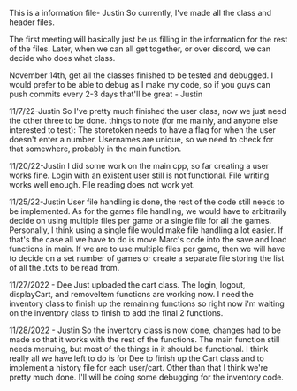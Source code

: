 This is a information file- Justin
So currently, I've made all the class and header files.

The first meeting will basically just be us filling in the information for the rest of the files. 
Later, when we can all get together, or over discord, we can decide who does what class.

November 14th, get all the classes finished to be tested and debugged.
I would prefer to be able to debug as I make my code, so if you guys can push commits every 2-3 days that'll be great - Justin


11/7/22-Justin
So I've pretty much finished the user class, now we just need the other three to be done.
things to note (for me mainly, and anyone else interested to test):
The storetoken needs to have a flag for when the user doesn't enter a number.
Usernames are unique, so we need to check for that somewhere, probably in the main function.

11/20/22-Justin
I did some work on the main cpp, so far creating a user works fine. Login with an existent user still is not functional. 
File writing works well enough. File reading does not work yet.

11/25/22-Justin
User file handling is done, the rest of the code still needs to be implemented. As for the games file handling, we would have to arbitrarily decide on using multiple
files per game or a single file for all the games. Personally, I think using a single file would make file handling a lot easier. If that's the case all we have to do
is move Marc's code into the save and load functions in main. If we are to use multiple files per game, then we will have to decide on a set number of games
or create a separate file storing the list of all the .txts to be read from.


11/27/2022 - Dee
Just uploaded the cart class. The login, logout, displayCart, and removeItem functions are working now. I need the inventory class to finish up the remaining functions so right now i'm waiting on the inventory class to finish to add the final 2 functions. 

11/28/2022 - Justin
So the inventory class is now done, changes had to be made so that it works with the rest of the functions. The main function still needs menuing, but most of the things in it should be functional. I think really all we have left to do is for Dee to finish up the Cart class and to implement a history file for each user/cart. Other than that I think we're pretty much done. I'll will be doing some debugging for the inventory code.
